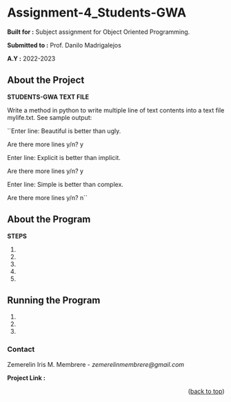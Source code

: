 # Assignment-4_Students-GWA

**Built for :** Subject assignment for Object Oriented Programming.

  **Submitted to :** Prof. Danilo Madrigalejos 
  
  **A.Y :** 2022-2023

## About the Project
**STUDENTS-GWA TEXT FILE**

Write a method in python to write multiple line of text contents into a text file mylife.txt. See sample output:

``Enter line: Beautiful is better than ugly.

  Are there more lines y/n? y

  Enter line: Explicit is better than implicit.

  Are there more lines y/n? y

  Enter line: Simple is better than complex.

  Are there more lines y/n? n``

## About the Program
**STEPS**

1. 

2. 

3. 

4. 

5. 

## Running the Program

1. 

2. 

3. 

### Contact
Zemerelin Iris M. Membrere - _zemerelinmembrere@gmail.com_

**Project Link :** 

<p align="right">(<a href="#readme-top">back to top</a>)</p>
